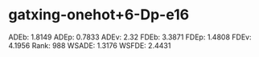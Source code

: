 # gatxing-onehot+6-Dp-e16

ADEb: 1.8149
ADEp: 0.7833
ADEv: 2.32
FDEb: 3.3871
FDEp: 1.4808
FDEv: 4.1956
Rank: 988
WSADE: 1.3176
WSFDE: 2.4431